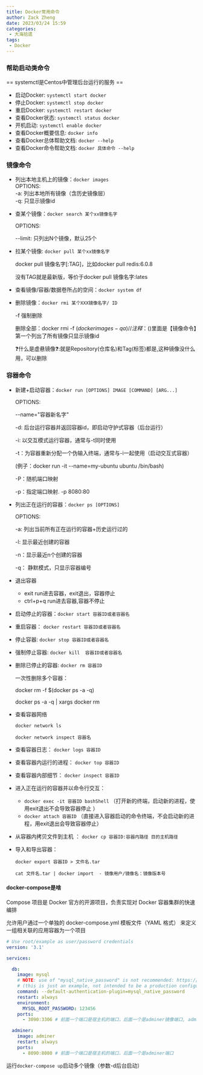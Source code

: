 ```yaml
---
title: Docker常用命令
author: Zack Zheng
date: 2023/03/24 15:59
categories:
 - 大海拾遗
tags:
 - Docker
---
```


### 帮助启动类命令
== systemctl是Centos中管理后台运行的服务 ==
+ 启动Docker: `systemctl start docker`
+ 停止Docker: `systemctl stop docker`
+ 重启Docker: `systemctl restart docker`
+ 查看Docker状态: `systemctl status docker`
+ 开机启动: `systemctl enable docker`
+ 查看Docker概要信息: `docker info`
+ 查看Docker总体帮助文档: `docker --help`
+ 查看Docker命令帮助文档: `docker 具体命令 --help`


### 镜像命令

+ 列出本地主机上的镜像：`docker images `  
  OPTIONS:  
  -a: 列出本地所有镜像（含历史镜像层）  
  -q: 只显示镜像id  

+ 查某个镜像：`docker search 某个xx镜像名字 `

  OPTIONS: 

  --limit: 只列出N个镜像，默认25个 

+ 拉某个镜像: `docker pull 某个xx镜像名字`

  docker pull 镜像名字[:TAG]，比如docker pull redis:6.0.8

  没有TAG就是最新版，等价于docker pull 镜像名字:lates

+ 查看镜像/容器/数据卷所占的空间：`docker system df`

+ 删除镜像：`docker rmi 某个XXX镜像名字/ ID`

  -f 强制删除

  删除全部：docker rmi -f $(docker images -qa)   // 注释：$()里面是【镜像命令】第一个列出了所有镜像只显示镜像id 

  :question:什么是虚悬镜像:question::就是Repository(仓库名)和Tag(标签)都是<none>,这种镜像没什么用，可以删除

### 容器命令

+ 新建+启动容器：`docker run [OPTIONS] IMAGE [COMMAND] [ARG...]`

  OPTIONS: 

  --name="容器新名字"

  -d: 后台运行容器并返回容器id，即启动守护式容器（后台运行）

  -i:  以交互模式运行容器，通常与-t同时使用

  -t：为容器重新分配一个伪输入终端，通常与-i一起使用（启动交互式容器）

  (例子：docker run -it --name=my-ubuntu ubuntu /bin/bash)

  -P：随机端口映射

  -p：指定端口映射.  -p 8080:80

+ 列出正在运行的容器：`docker ps [OPTIONS]`

  OPTIONS: 

  -a:  列出当前所有正在运行的容器+历史运行过的

  -l:  显示最近创建的容器

  -n：显示最近n个创建的容器

  -q： 静默模式，只显示容器编号 

+ 退出容器

  + exit   run进去容器，exit退出，容器停止
  + ctrl+p+q     run进去容器,容器不停止

+ 启动停止的容器：`docker start 容器ID或者容器名 `

+ 重启容器： `docker restart 容器ID或者容器名`

+ 停止容器: `docker stop 容器ID或者容器名`

+ 强制停止容器: `docker kill  容器ID或者容器名`

+ 删除已停止的容器:  `docker rm 容器ID`

  一次性删除多个容器：

  docker rm -f $(docker ps -a -q)

  docker ps -a -q | xargs docker rm 

+ 查看容器网络

  `docker network ls`

  `docker network inspect 容器名`

+ 查看容器日志： `docker logs 容器ID `

+ 查看容器内运行的进程： `docker top 容器ID `

+ 查看容器内部细节： `docker inspect 容器ID  ` 

+ 进入正在运行的容器并以命令行交互： 

  + `docker exec -it 容器ID bashShell`   （打开新的终端，启动新的进程，使用exit退出不会导致容器停止  ）
  + `docker attach 容器ID`   （直接进入容器启动的命令终端，不会启动新的进程，用exit退出会导致容器停止）

+  从容器内拷贝文件到主机 ： `docker cp 容器ID:容器内路径 目的主机路径`

+ 导入和导出容器：  

  `docker export 容器ID > 文件名.tar`

  `cat 文件名.tar | docker import  - 镜像用户/镜像名：镜像版本号 `



#### docker-compose是啥

Compose 项⽬是 Docker 官⽅的开源项⽬，负责实现对 Docker 容器集群的快速编排

允许⽤户通过⼀个单独的 docker-compose.yml 模板⽂件（YAML 格式）
来定义⼀组相关联的应⽤容器为⼀个项⽬

```yaml
# Use root/example as user/password credentials
version: '3.1'

services:

  db:
    image: mysql
    # NOTE: use of "mysql_native_password" is not recommended: https://dev.mysql.com/doc/refman/8.0/en/upgrading-from-previous-series.html#upgrade-caching-sha2-password
    # (this is just an example, not intended to be a production configuration)
    command: --default-authentication-plugin=mysql_native_password
    restart: always
    environment:
      MYSQL_ROOT_PASSWORD: 123456
    ports:
      - 3090:3306 # 前面一个端口是宿主机的端口，后面一个是adminer镜像端口, adminer是一个mysql管理客户端

  adminer:
    image: adminer
    restart: always
    ports:
      - 8090:8080 # 前面一个端口是宿主机的端口，后面一个是adminer端口
```



运行`docker-compose up`启动多个镜像（参数-d后台启动）
